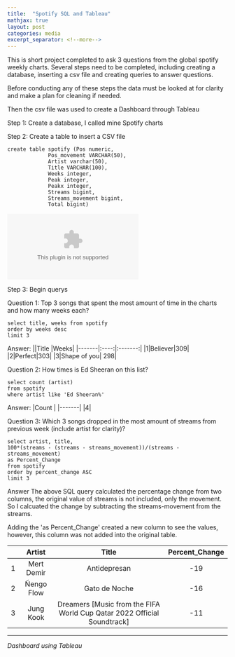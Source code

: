 ```yaml
---
title:  "Spotify SQL and Tableau"
mathjax: true
layout: post
categories: media
excerpt_separator: <!--more-->
---
```

This is short project completed to ask 3 questions from the global spotify weekly charts. Several steps need to be completed, including creating a database, inserting a csv file and creating queries to answer questions.

Before conducting any of these steps the data must be looked at for clarity and make a plan for cleaning if needed. 

Then the csv file was used to create a Dashboard through Tableau

Step 1:
Create a database, I called mine Spotify charts

Step 2:
Create a table to insert a CSV file

```
create table spotify (Pos numeric,
			 Pos_movement VARCHAR(50),
			 Artist varchar(50),
			 Title VARCHAR(100),
			 Weeks integer,
			 Peak integer,
			 Peakx integer,
			 Streams bigint,
			 Streams_movement bigint,
			 Total bigint)
```

![Spotify Global Weekly Chart CSV]({{site.baseurl}}/assets/Images/spotify_weekly_chart1.csv) 

Step 3: Begin querys

Question 1: Top 3 songs that spent the most amount of time in the charts and how many weeks each?

```
select title, weeks from spotify
order by weeks desc 
limit 3

```
Answer:
||Title |Weeks|
|-------|:----:|:-------:|
|1|Believer|309|
|2|Perfect|303|
|3|Shape of you| 298|

Question 2: How times is Ed Sheeran on this list?
```
select count (artist)
from spotify
where artist like 'Ed Sheeran%'

```


Answer: 
|Count |
|-------|
|4|

Question 3: Which 3 songs dropped in the most amount of streams from previous week (include artist for clarity)?

```
select artist, title, 
100*(streams - (streams - streams_movement))/(streams - streams_movement)
as Percent_Change
from spotify
order by percent_change ASC 
limit 3

```
Answer
The above SQL query calculated the percentage change from two columns, the original value of streams is not included, only the movement. So I calcuated the change by subtracting the streams-movement from the streams. 

Adding the 'as Percent_Change' created a new column to see the values, however, this column was not added into the original table. 

||Artist |Title|Percent_Change|
|-------|:----:|:----:|:-------:|
|1|Mert Demir |Antidepresan|-19|
|2|Ñengo Flow |Gato de Noche|-16|
|3|Jung Kook |Dreamers [Music from the FIFA World Cup Qatar 2022 Official Soundtrack]|-11|


--------
*Dashboard using Tableau*